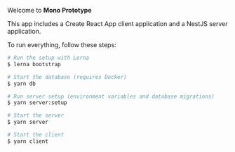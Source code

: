 Welcome to **Mono Prototype**

This app includes a Create React App client application and a NestJS server application.

To run everything, follow these steps:

```bash
# Run the setup with Lerna
$ lerna bootstrap

# Start the database (requires Docker)
$ yarn db

# Run server setup (environment variables and database migrations)
$ yarn server:setup

# Start the server
$ yarn server

# Start the client
$ yarn client
```
